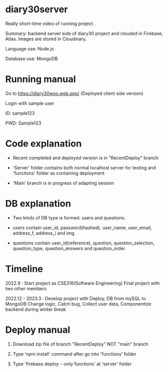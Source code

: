# diary30server
Really short-time video of running project <a></a>.

Summary: backend server side of diary30 project and clouded in Firebase, Atlas. Images are stored in Cloudinary.

Language use: Node.js

Database use: MongoDB 

# Running manual

Go to <a>https://diary30woo.web.app/</a> (Deployed client side version)

Login with sample user

ID: sample123

PWD: Sample123

# Code explanation
- Recent completed and deployed version is in "RecentDeploy" branch 

- 'Server' folder contains both normal localhost server for testing and 'funcitons' folder as containing deployment 

- 'Main' branch is in progress of adapting session 

# DB explanation
- Two kinds of DB type is formed. users and questions.

- users contain user_id, password(hashed). user_name, user_email, address_f, address_i and img.

- questions contain user_id(reference), question, question_selection, question_type, question_answers and question_order. 

# Timeline
2022.9 : Start project as CSE316(Software Engineering) Final project with two other members

2022.12 - 2023.3 : Develop project with Deploy, DB from mySQL to MongoDB Change logic, Catch bug, Collect user data, Componentize backend during winter break

# Deploy manual
1. Download zip file of branch "RecentDeploy" NOT "main" branch

2. Type 'npm install' command after go into 'functions' folder 

3. Type 'firebase deploy --only functions' at 'server' folder







